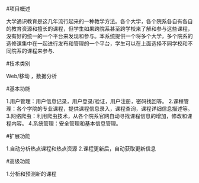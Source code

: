 #项目概述

   大学通识教育是这几年流行起来的一种教学方法。各个大学，各个院系各自有各自的教育资源和擅长的课程，但学生如果跨院系甚至跨学校来了解和参与这些课程，没有好的统一的一个平台来发现和参与。本系统提供一个将多个大学，多个院系的选修课集中在一起进行发布和管理的一个平台，学生可以在上面选择不同学校和不同院系的课程来参与.

#技术类别

Web/移动 ，数据分析
 
#基本功能

1.用户管理：用户信息记录，用户登录/验证，用户注册，密码找回等。 
2.课程管理：各个学院的专业课程，提供课程信息录入，课程查询，课程详细信息描述等。 
3.网络爬虫：利用爬虫技术，从各个院系官网自动寻找课程信息的增加，修改和课程内容。
4.系统管理：安全管理和基本信息管理。

#扩展功能

1.自动分析热点课程和热点资源
2.课程更新后，自动获取更新信息

#高级功能

1.分析和预测新的课程
